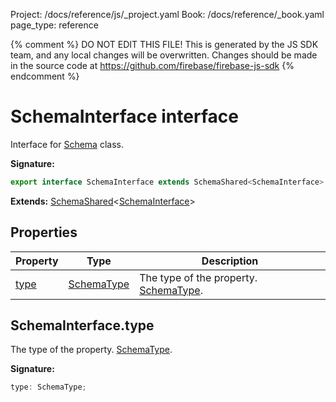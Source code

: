 Project: /docs/reference/js/_project.yaml
Book: /docs/reference/_book.yaml
page_type: reference

{% comment %}
DO NOT EDIT THIS FILE!
This is generated by the JS SDK team, and any local changes will be
overwritten. Changes should be made in the source code at
https://github.com/firebase/firebase-js-sdk
{% endcomment %}

# SchemaInterface interface
Interface for [Schema](./ai.schema.md#schema_class) class.

<b>Signature:</b>

```typescript
export interface SchemaInterface extends SchemaShared<SchemaInterface> 
```
<b>Extends:</b> [SchemaShared](./ai.schemashared.md#schemashared_interface)<!-- -->&lt;[SchemaInterface](./ai.schemainterface.md#schemainterface_interface)<!-- -->&gt;

## Properties

|  Property | Type | Description |
|  --- | --- | --- |
|  [type](./ai.schemainterface.md#schemainterfacetype) | [SchemaType](./ai.md#schematype) | The type of the property. [SchemaType](./ai.md#schematype)<!-- -->. |

## SchemaInterface.type

The type of the property. [SchemaType](./ai.md#schematype)<!-- -->.

<b>Signature:</b>

```typescript
type: SchemaType;
```
